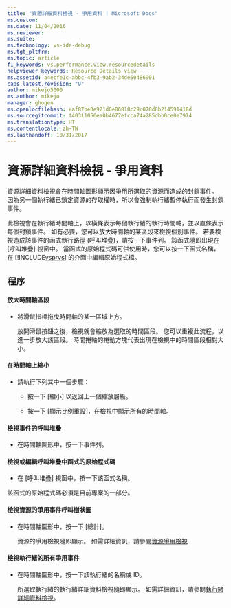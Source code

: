 ```yaml
---
title: "資源詳細資料檢視 - 爭用資料 | Microsoft Docs"
ms.custom: 
ms.date: 11/04/2016
ms.reviewer: 
ms.suite: 
ms.technology: vs-ide-debug
ms.tgt_pltfrm: 
ms.topic: article
f1_keywords: vs.performance.view.resourcedetails
helpviewer_keywords: Resource Details view
ms.assetid: a4ecfe1c-abbc-4fb3-9ab2-34de50486901
caps.latest.revision: "9"
author: mikejo5000
ms.author: mikejo
manager: ghogen
ms.openlocfilehash: eaf87be0e921d0e86818c29c078d8b214591418d
ms.sourcegitcommit: f40311056ea0b4677efcca74a285dbb0ce0e7974
ms.translationtype: HT
ms.contentlocale: zh-TW
ms.lasthandoff: 10/31/2017
---
```

# <a name="resource-details-view---contention-data"></a>資源詳細資料檢視 - 爭用資料
資源詳細資料檢視會在時間軸圖形顯示因爭用所選取的資源而造成的封鎖事件。 因為另一個執行緒已鎖定資源的存取權時，所以會強制執行緒暫停執行而發生封鎖事件。  
  
 此檢視會在執行緒時間軸上，以橫條表示每個執行緒的執行時間軸，並以直條表示每個封鎖事件。 如有必要，您可以放大時間軸的某區段來檢視個別事件。 若要檢視造成該事件的函式執行路徑 (呼叫堆疊)，請按一下事件列。 該函式隨即出現在 [呼叫堆疊] 視窗中。 當函式的原始程式碼可供使用時，您可以按一下函式名稱，在 [!INCLUDE[vsprvs](../code-quality/includes/vsprvs_md.md)] 的介面中編輯原始程式檔。  
  
## <a name="procedures"></a>程序  
  
#### <a name="to-magnify-a-timeline-segment"></a>放大時間軸區段  
  
-   將滑鼠指標拖曳時間軸的某一區域上方。  
  
     放開滑鼠按鈕之後，檢視就會縮放為選取的時間區段。 您可以重複此流程，以進一步放大該區段。 時間捲軸的捲動方塊代表出現在檢視中的時間區段相對大小。  
  
#### <a name="to-zoom-out-on-a-timeline"></a>在時間軸上縮小  
  
-   請執行下列其中一個步驟：  
  
    -   按一下 [縮小] 以返回上一個縮放層級。  
  
    -   按一下 [顯示比例重設]，在檢視中顯示所有的時間軸。  
  
#### <a name="to-view-the-call-stack-of-an-event"></a>檢視事件的呼叫堆疊  
  
-   在時間軸圖形中，按一下事件列。  
  
#### <a name="to-view-or-edit-the-source-code-of-a-function-in-the-call-stack"></a>檢視或編輯呼叫堆疊中函式的原始程式碼  
  
-   在 [呼叫堆疊] 視窗中，按一下該函式名稱。  
  
 該函式的原始程式碼必須是目前專案的一部分。  
  
#### <a name="to-view-the-call-tree-of-contention-events-for-the-resource"></a>檢視資源的爭用事件呼叫樹狀圖  
  
-   在時間軸圖形中，按一下 [總計]。  
  
     資源的爭用檢視隨即顯示。 如需詳細資訊，請參閱[資源爭用檢視](../profiling/resource-contentions-view-contention-data.md)  
  
#### <a name="to-view-all-the-contention-events-of-a-thread"></a>檢視執行緒的所有爭用事件  
  
-   在時間軸圖形中，按一下該執行緒的名稱或 ID。  
  
     所選取執行緒的執行緒詳細資料檢視隨即顯示。 如需詳細資訊，請參閱[執行緒詳細資料檢視](../profiling/thread-details-view-contention-data.md)。